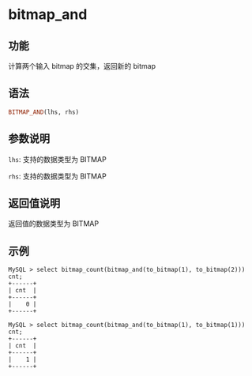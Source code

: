 # bitmap_and

## 功能

计算两个输入 bitmap 的交集，返回新的 bitmap

## 语法

```Haskell
BITMAP_AND(lhs, rhs)
```

## 参数说明

`lhs`: 支持的数据类型为 BITMAP

`rhs`: 支持的数据类型为 BITMAP

## 返回值说明

返回值的数据类型为 BITMAP

## 示例

```plain text
MySQL > select bitmap_count(bitmap_and(to_bitmap(1), to_bitmap(2))) cnt;
+------+
| cnt  |
+------+
|    0 |
+------+

MySQL > select bitmap_count(bitmap_and(to_bitmap(1), to_bitmap(1))) cnt;
+------+
| cnt  |
+------+
|    1 |
+------+
```

